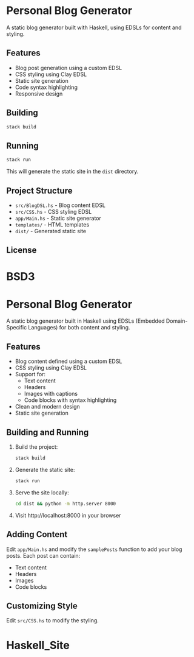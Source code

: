
# Personal Blog Generator

A static blog generator built with Haskell, using EDSLs for content and styling.

## Features

- Blog post generation using a custom EDSL
- CSS styling using Clay EDSL
- Static site generation
- Code syntax highlighting
- Responsive design

## Building

```bash
stack build
```

## Running

```bash
stack run
```

This will generate the static site in the `dist` directory.

## Project Structure

- `src/BlogDSL.hs` - Blog content EDSL
- `src/CSS.hs` - CSS styling EDSL
- `app/Main.hs` - Static site generator
- `templates/` - HTML templates
- `dist/` - Generated static site

## License

BSD3
=======
# Personal Blog Generator

A static blog generator built in Haskell using EDSLs (Embedded Domain-Specific Languages) for both content and styling.

## Features

- Blog content defined using a custom EDSL
- CSS styling using Clay EDSL
- Support for:
  - Text content
  - Headers
  - Images with captions
  - Code blocks with syntax highlighting
- Clean and modern design
- Static site generation

## Building and Running

1. Build the project:
   ```bash
   stack build
   ```

2. Generate the static site:
   ```bash
   stack run
   ```

3. Serve the site locally:
   ```bash
   cd dist && python -m http.server 8000
   ```

4. Visit http://localhost:8000 in your browser

## Adding Content

Edit `app/Main.hs` and modify the `samplePosts` function to add your blog posts. Each post can contain:

- Text content
- Headers
- Images
- Code blocks

## Customizing Style

Edit `src/CSS.hs` to modify the styling.
# Haskell_Site


